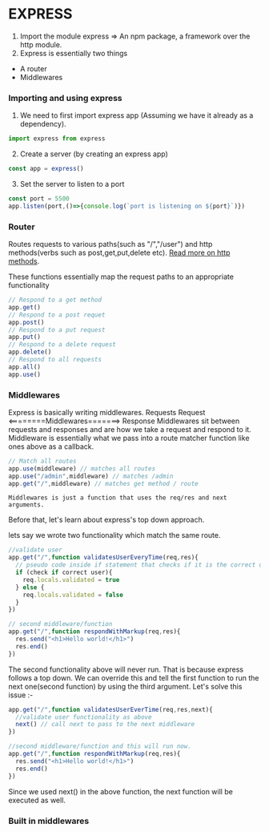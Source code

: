 # EXPRESS

1. Import the module express => An npm package, a framework over the http module.
1. Express is essentially two things
* A router
* Middlewares

### Importing and using express
1. We need to first import express app (Assuming we have it already as a dependency).
```js
import express from express
```
2. Create a server (by creating an express app)
```js
const app = express()
```
3. Set the server to listen to a port
```js
const port = 5500
app.listen(port,()=>{console.log(`port is listening on ${port}`)})
```

### Router
Routes requests to various paths(such as "/","/user") and http methods(verbs such as post,get,put,delete etc).
[Read more on http methods](https://developer.mozilla.org/en-US/docs/Web/HTTP/Methods).

These functions essentially map the request paths to an appropriate functionality

```js
// Respond to a get method
app.get()
// Respond to a post requet
app.post()
// Respond to a put request
app.put()
// Respond to a delete request
app.delete()
// Respond to all requests
app.all()
app.use()
```

### Middlewares
Express is basically writing middlewares.
Requests Request <========Middlewares=======> Response
Middlewares sit between requests and responses and are how we take a request and respond to it. Middleware is essentially what we pass into a route matcher function like ones above as a callback.
```js
// Match all routes
app.use(middleware) // matches all routes
app.use("/admin",middleware) // matches /admin
app.get("/",middleware) // matches get method / route

```

`Middlewares is just a function that uses the req/res and next arguments.`

Before that, let's learn about express's top down approach.

lets say we wrote two functionality which match the same route.

```js
//validate user
app.get("/",function validatesUserEveryTime(req,res){
  // pseudo code inside if statement that checks if it is the correct user
  if (check if correct user){
    req.locals.validated = true
  } else {
    req.locals.validated = false
  }
})

// second middleware/function
app.get("/",function respondWithMarkup(req,res){
  res.send("<h1>Hello world!</h1>")
  res.end()
})

```
The second functionality above will never run. That is because express follows a top down. We can override this and tell the first function to run the next one(second function) by using the third argument. Let's solve this issue :-

```js
app.get("/",function validatesUserEverTime(req,res,next){
  //validate user functionality as above
  next() // call next to pass to the next middleware
})

//second middleware/function and this will run now.
app.get("/",function respondWithMarkup(req,res){
  res.send("<h1>Hello world!</h1>")
  res.end()
})

```
Since we used next() in the above function, the next function will be executed as well.

### Built in middlewares

